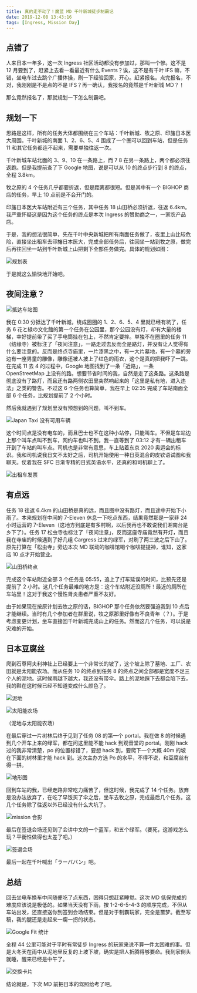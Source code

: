 ```yaml
---
title: 真的走不动了！魔蓝 MD 千叶新城徒步制霸记
date: 2019-12-08 13:43:16
tags: [Ingress, Mission Day]
---
```


## 点错了

人来日本一年多，这一次 Ingress 社区活动都没有参加过，那叫一个惨。这不是 12 月要到了，赶紧上去看一看最近有什么 Events？诶，这不是有千叶 IFS 嘛，不错，坐电车过去跳个广播体操，刷一下经验回家，开心。赶紧报名。点完报名，不对，我刚刚是不是点的不是 IFS？再一确认，我报名的竟然是千叶新城 MD？！



那么竟然报名了，那就规划一下怎么制霸吧。

## 规划一下

思路是这样，所有的任务大体都围绕在三个车站：千叶新城、牧之原、印旛日本医大周围。千叶新城的南面 1、2、6、5、4 围成了一个圈可以回到车站，但是任务 11 和其它任务都连不起来，需要单独往返一次。

千叶新城车站北面的 3、9、10 在一条路上，而 7 8 在另一条路上，两个都必须往返跑。但是我提前查了下 Google 地图，说是可以从 10 的终点步行到 8 的终点，全程 3.8km。

牧之原的 4 个任务几乎都要折返，但是距离都很短。但是其中有一个 BIGHOP 商店的任务，早上 10 点前是不会开门的。

印旛日本医大车站附近有三个任务，其中任务 18 山田桥必须折返，往返 6.4km。我严重怀疑这是因为这个任务的终点是本次 Ingress 的赞助商之一，一家农产品店。

于是，我的想法很简单，先在千叶中央新城把所有南面任务做了，夜里上山比较危险，直接坐出租车去印旛日本医大，完成全部任务后，往回坐一站到牧之原，做完后再往回坐一站到千叶新城上山把剩下全部任务做完。具体的规划如图：

![规划表](/static/chiba-md-plan.png)

于是就这么愉快地开始吧。

## 夜间注意？

![抵达车站图](/static/chiba-new-town-station.jpg)

我在 0:30 分抵达了千叶新城，绕成圈圈的 1、2、6、5、4 里就已经有坑了，任务 6 花と緑の文化館的第一个任务在公园里，那个公园没有灯，却有大量的楼梯，幸好提前带了买了手电筒挂在包上，不然肯定要摔。单独不在圈里的任务 11（结缘寺）被标注了「夜间注意」，一路走过去反而全是路灯，并没有让人觉得有什么要注意的。反而是终点寺庙里，一片漆黑之中，有一大片墓地，有一个墓的旁边有一座男童的雕像，雕像还被人披上了红色的雨衣，这个是真的把我吓了一跳。在完成 11 去 4 的过程中，Google 地图找到了一条「近路」，一条 OpenStreetMap 上没有的路。想要节省时间的我，自然是走了这条路。这条路是彻底没有了路灯，而且还有路两侧农田里突然响起来的「这里是私有地，进入违法」之类的警告。不过这 6 个任务也算简单，我在早上 02:35 完成了车站南面全部 6 个任务，比规划提前了 2 个小时。

然后我就遇到了规划里没有预想到的问题，叫不到车。

![Japan Taxi 没有可用车辆](/static/chiba-japan-taxi-no-cars.jpg)

这个时间点是没有电车的，而且巴士也不在这种小站停，只能叫车。不但是车站边上那个叫车点叫不到车，网约车也叫不到。我一直等到了 03:12 才有一辆出租车开到了车站的叫车点。司机也是非常有意思，车上贴着东京 2020 奥运会的标识。我和司机说我日文不太好之后，司机开始使用一种日英混合的皮钦语试图和我聊天。仗着我在 SFC 日渐专精的日式英语水平，还真的和司机聊上了。

![出租车发票](/static/chiba-md-taxi-receipt.jpg)

## 有点远

任务 18 往返 6.4km 的山田桥是真的远，而且图中没有路灯，而且途中开始下小雨了。本来规划在中间的 7-Eleven 休息一下吃点东西，结果竟然那是一家非 24 小时运营的 7-Eleven（这地方到底是有多村啊，以后我再也不敢说我们湘南台是乡下了）。任务 17 松虫寺也标注了「夜间注意」，反而这座寺庙竟然有开灯，而且我在寺庙的时候遇到了好几组 Cargress 过来的绿军，对刷了两三波之后下山了。原先打算在「松虫寺」旁边本次 MD 联动的咖啡馆喝个咖啡提提神，谁知，这家店 10 点才开始营业。

![山田桥终点](/static/yamada-nauman.jpg)

完成这个车站附近全部 3 个任务是 05:55，追上了打车延误的时间，比预先还是提前了 2 小时。这几个任务最难的地方是：这个车站附近没厕所！最近的厕所在车站里！这对于我这个慢性肾炎患者严重不友好。

由于如果现在按原计划去牧之原的话，BIGHOP 那个任务依然要强迫我到 10 点后才能继续。当时有几个参加者在群里说，牧之原那里好像有不良青年（？）。于是考虑变更计划，坐车直接回千叶新城完成山上的任务。然而这几个任务，可以说是灾难的开始。

## 日本豆腐丝

爬到石尊阿夫利神社上已经要上一个非常长的坡了，这个坡上除了墓地、工厂、农田就是太阳能农场。而从任务 10 的终点到任务 8 的终点之间全部都是宽度不足三个人的泥地。这时候雨越下越大，我还没有带伞。路上的泥地踩下去都会陷下去，我的鞋在这时候已经不知道变成什么颜色了。

![泥地](/static/chiba-md-roads.jpg)

![太阳能农场](/static/chiba-solar-farm.jpg)

（泥地与太阳能农场）

在最后穿过一片树林后终于见到了任务 08 的第一个 portal。我在做 8 的时候遇到几个开车上来的绿军，都在问这里能不能 hack 到观音堂的 portal。刚刚 hack 过的我非常清楚，po 的位置标错了，要想 hack 到，要爬下一个大概 40m 的坡在下面的树林里才能 hack 到。这次主办方选 Po 的水平，不得不说，和豆腐丝有得一拼。

![地形图](/static/chiba-map.png)

回到车站的我，已经走路非常吃力痛苦了，但这时候，我完成了 14 个任务。放弃是没办法放弃了，在吃了早饭买了伞之后，坐车去牧之原，完成最后几个任务。这几个任务除了往返以外已经没有什么大坑了。

![mission 合影](/static/chiba-md-missions.jpg)

最后在签退会场还见到了会讲中文的一个蓝军，和五个绿军。（要死，这游戏怎么玩？平衡性做得也太差了吧。）

![签退会场](/static/chiba-md-checkin.jpg)

最后一起在千叶喊出「ラーババン」吧。



## 总结

回去坐电车换车中间随便吃了点东西，困得只想赶紧睡觉。这次 MD 低保完成的难度应该说是极低的。如果当天没有下雨，按 1-2-6-5-4-3 的顺序完成，不但从车站出发，还直接送你到签到会场结束。但是对于制霸玩家，完全是噩梦。截至写稿，我的腿还是走起来一瘸一拐的状态。

![Google Fit 统计](/static/chiba-md-googlefit.jpg)

全程 44 公里可能对于平时有常徒步 Ingress 的玩家来说不算一件太困难的事。但是大冬天在雨中从泥地里反复的上坡下坡，确实是把人折腾得够要命。我到家倒头就睡，醒来已经是中午了。

![交换卡片](/static/chiba-ingress-cards.jpg)

结论就是，下次 MD 前把日本的驾照给考了吧。
